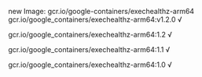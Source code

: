 new Image: gcr.io/google-containers/exechealthz-arm64
gcr.io/google_containers/exechealthz-arm64:v1.2.0 √

gcr.io/google_containers/exechealthz-arm64:1.2 √

gcr.io/google_containers/exechealthz-arm64:1.1 √

gcr.io/google_containers/exechealthz-arm64:1.0 √

